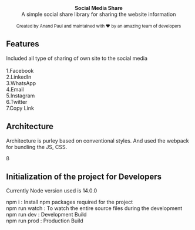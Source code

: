 
<div align="center"><strong>Social Media Share</strong></div>
<div align="center">A simple social share library for sharing the website information</div>
<br />
<div align="center">
  <sub>Created by Anand Paul and maintained with ❤️ by an amazing team of developers</sub>
</div>

## Features

Included all type of sharing of own site to the social media<br /><br />
1.Facebook<br />
2.LinkedIn<br />
3.WhatsApp<br />
4.Email<br />
5.Instagram<br />
6.Twitter<br />
7.Copy Link

## Architecture 

Architecture is purley based on conventional styles. And used the webpack for bundling the JS, CSS.

ß
## Initialization of the project for Developers

Currently Node version used is 14.0.0

npm i : Install npm packages required for the project<br />
npm run watch : To watch the entire source files during the development<br />
npm run dev : Development Build<br />
npm run prod : Production Build